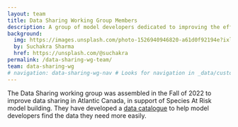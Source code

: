 ```yaml
---
layout: team
title: Data Sharing Working Group Members
description: A group of model developers dedicated to improving the efficiency of Species At Risk data sharing in Atlantic Canada
background: 
  img: https://images.unsplash.com/photo-1526940946820-a61d0f92194e?ixlib=rb-4.0.3&ixid=M3wxMjA3fDB8MHxwaG90by1wYWdlfHx8fGVufDB8fHx8fA%3D%3D&auto=format&fit=crop&w=1074&q=80
  by: Suchakra Sharma
  href: https://unsplash.com/@suchakra
permalink: /data-sharing-wg-team/
team: data-sharing-wg
# navigation: data-sharing-wg-nav # Looks for navigation in _data/custom-navigation.yml or .yaml or .json
---
```


The Data Sharing working group was assembled in the Fall of 2022 to improve data sharing in Atlantic Canada, in support of Species At Risk model building. They have developed a [data catalogue](https://atlantichabitatmodels.github.io/data/) to help model developers find the data they need more easily.